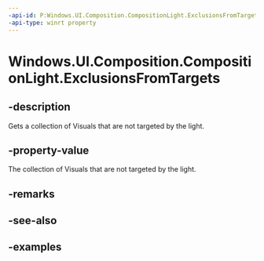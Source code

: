 ```yaml
---
-api-id: P:Windows.UI.Composition.CompositionLight.ExclusionsFromTargets
-api-type: winrt property
---
```


<!-- Property syntax.
public VisualUnorderedCollection ExclusionsFromTargets { get; }
-->

# Windows.UI.Composition.CompositionLight.ExclusionsFromTargets

## -description

Gets a collection of Visuals that are not targeted by the light.



## -property-value

The collection of Visuals that are not targeted by the light.

## -remarks

## -see-also

## -examples

